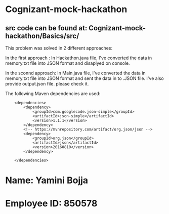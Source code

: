# Cognizant-mock-hackathon

## src code can be found at: Cognizant-mock-hackathon/Basics/src/

This problem was solved in 2 different approaches:

In the first approach : In Hackathon.java file, I've converted the data in memory.txt file into JSON format and disaplyed on console.

In the sconnd approach: In Main.java file, I've converted the data in memory.txt file into JSON format and sent the data in to .JSON file. I've also provide output.json file. please check it.

The following Maven dependencies are used:
```
	<dependencies>
		<dependency>
			<groupId>com.googlecode.json-simple</groupId>
			<artifactId>json-simple</artifactId>
			<version>1.1.1</version>
		</dependency>
		<!-- https://mvnrepository.com/artifact/org.json/json -->
		<dependency>
			<groupId>org.json</groupId>
			<artifactId>json</artifactId>
			<version>20160810</version>
		</dependency>

	</dependencies>
```

# Name: Yamini Bojja
# Employee ID: 850578
